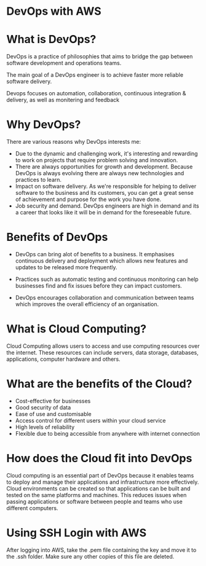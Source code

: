 # DevOps with AWS

# What is DevOps?

DevOps is a practice of philosophies that aims to bridge the gap
between software development and operations teams.

The main goal of a DevOps engineer is to achieve faster more reliable software delivery.

Devops focuses on automation, collaboration, continuous integration & delivery,
as well as monitering and feedback

# Why DevOps?

There are various reasons why DevOps interests me:

- Due to the dynamic and challenging work, it's interesting and rewarding to work on projects that require problem solving and innovation.
- There are always opportunities for growth and development. Because DevOps is always evolving there are always new technologies and practices to learn.
- Impact on software delivery. As we're responsible for helping to deliver software to the business and its customers, you can get a great sense of achievement and purpose for the work you have done.
- Job security and demand. DevOps engineers are high in demand and its a career that looks like it will be in demand for the foreseeable future.

# Benefits of DevOps

- DevOps can bring alot of benefits to a business. It emphasises continuous delivery and deployment
which allows new features and updates to be released more frequently.

- Practices such as automatic testing and continuous monitoring can help businesses find and fix issues before
they can impact customers.

- DevOps encourages collaboration and communication between teams which improves the overall efficiency of an organisation.

# What is Cloud Computing?

Cloud Computing allows users to access and use computing resources over the internet.
These resources can include servers, data storage, databases, applications, computer hardware and others.

# What are the benefits of the Cloud?

- Cost-effective for businesses
- Good security of data
- Ease of use and customisable
- Access control for different users within your cloud service
- High levels of reliability
- Flexible due to being accessible from anywhere with internet connection

# How does the Cloud fit into DevOps

Cloud computing is an essential part of DevOps because it enables teams to deploy and manage their applications and infrastructure more effectively.
Cloud environments can be created so that applications can be built and tested on the same platforms and machines. This reduces issues when
passing applications or software between people and teams who use different computers.

# Using SSH Login with AWS

After logging into AWS, take the .pem file containing the key and move it to the .ssh folder.
Make sure any other copies of this file are deleted.